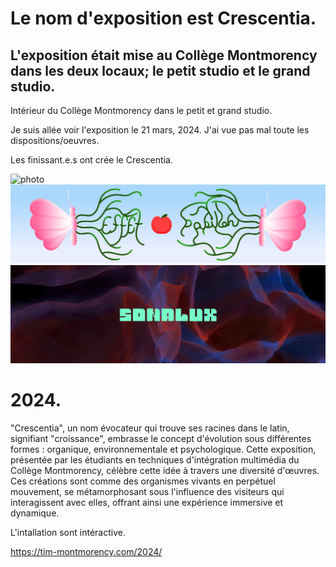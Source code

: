 # Le nom d'exposition est Crescentia.

## L'exposition était mise au Collège Montmorency dans les deux locaux; le petit studio et le grand studio.
Intérieur du Collège Montmorency dans le petit et grand studio.

Je suis allée voir l'exposition le 21 mars, 2024.
J'ai vue pas mal toute les dispositions/oeuvres.
 
Les finissant.e.s ont crée le Crescentia.

![photo](media/crescentia.png)
![photo](media/Effet-papillon.png)
![photo](media/sonalux.png)

# 2024.

<p>"Crescentia", un nom évocateur qui trouve ses racines dans le latin, signifiant "croissance", embrasse le concept d'évolution sous différentes formes : organique, environnementale et psychologique. Cette exposition, présentée par les étudiants en techniques d'intégration multimédia du Collège Montmorency, célèbre cette idée à travers une diversité d'œuvres. Ces créations sont comme des organismes vivants en perpétuel mouvement, se métamorphosant sous l'influence des visiteurs qui interagissent avec elles, offrant ainsi une expérience immersive et dynamique. </p>

L'intallation sont intéractive.









https://tim-montmorency.com/2024/
